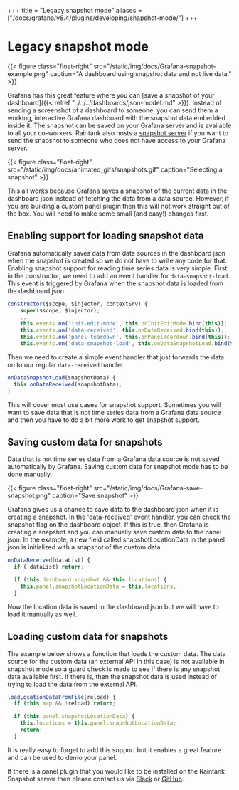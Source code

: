 +++
title = "Legacy snapshot mode"
aliases = ["/docs/grafana/v8.4/plugins/developing/snapshot-mode/"]
+++

# Legacy snapshot mode

{{< figure class="float-right"  src="/static/img/docs/Grafana-snapshot-example.png" caption="A dashboard using snapshot data and not live data." >}}

Grafana has this great feature where you can [save a snapshot of your dashboard]({{< relref "../../../dashboards/json-model.md" >}}). Instead of sending a screenshot of a dashboard to someone, you can send them a working, interactive Grafana dashboard with the snapshot data embedded inside it. The snapshot can be saved on your Grafana server and is available to all your co-workers. Raintank also hosts a [snapshot server](https://snapshots.raintank.io) if you want to send the snapshot to someone who does not have access to your Grafana server.

{{< figure class="float-right"  src="/static/img/docs/animated_gifs/snapshots.gif" caption="Selecting a snapshot" >}}

This all works because Grafana saves a snapshot of the current data in the dashboard json instead of fetching the data from a data source. However, if you are building a custom panel plugin then this will not work straight out of the box. You will need to make some small (and easy!) changes first.

## Enabling support for loading snapshot data

Grafana automatically saves data from data sources in the dashboard json when the snapshot is created so we do not have to write any code for that. Enabling snapshot support for reading time series data is very simple. First in the constructor, we need to add an event handler for `data-snapshot-load`. This event is triggered by Grafana when the snapshot data is loaded from the dashboard json.

```javascript
constructor($scope, $injector, contextSrv) {
    super($scope, $injector);
    ...
    this.events.on('init-edit-mode', this.onInitEditMode.bind(this));
    this.events.on('data-received', this.onDataReceived.bind(this));
    this.events.on('panel-teardown', this.onPanelTeardown.bind(this));
    this.events.on('data-snapshot-load', this.onDataSnapshotLoad.bind(this));
```

Then we need to create a simple event handler that just forwards the data on to our regular `data-received` handler:

```javascript
onDataSnapshotLoad(snapshotData) {
  this.onDataReceived(snapshotData);
}
```

This will cover most use cases for snapshot support. Sometimes you will want to save data that is not time series data from a Grafana data source and then you have to do a bit more work to get snapshot support.

## Saving custom data for snapshots

Data that is not time series data from a Grafana data source is not saved automatically by Grafana. Saving custom data for snapshot mode has to be done manually.

{{< figure class="float-right"  src="/static/img/docs/Grafana-save-snapshot.png" caption="Save snapshot" >}}

Grafana gives us a chance to save data to the dashboard json when it is creating a snapshot. In the 'data-received' event handler, you can check the snapshot flag on the dashboard object. If this is true, then Grafana is creating a snapshot and you can manually save custom data to the panel json. In the example, a new field called snapshotLocationData in the panel json is initialized with a snapshot of the custom data.

```javascript
onDataReceived(dataList) {
  if (!dataList) return;

  if (this.dashboard.snapshot && this.locations) {
    this.panel.snapshotLocationData = this.locations;
  }
```

Now the location data is saved in the dashboard json but we will have to load it manually as well.

## Loading custom data for snapshots

The example below shows a function that loads the custom data. The data source for the custom data (an external API in this case) is not available in snapshot mode so a guard check is made to see if there is any snapshot data available first. If there is, then the snapshot data is used instead of trying to load the data from the external API.

```javascript
loadLocationDataFromFile(reload) {
  if (this.map && !reload) return;

  if (this.panel.snapshotLocationData) {
    this.locations = this.panel.snapshotLocationData;
    return;
  }
```

It is really easy to forget to add this support but it enables a great feature and can be used to demo your panel.

If there is a panel plugin that you would like to be installed on the Raintank Snapshot server then please contact us via [Slack](https://slack.grafana.com) or [GitHub](https://github.com/grafana/grafana).
